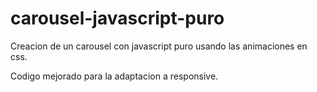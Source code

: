 # carousel-javascript-puro

Creacion de un carousel con javascript puro usando las animaciones en css.

Codigo mejorado para la adaptacion a responsive.
